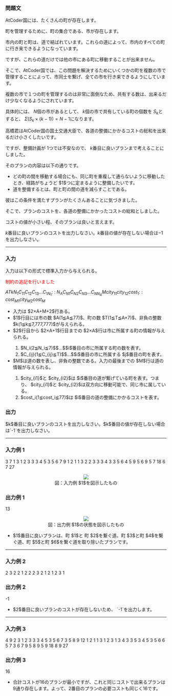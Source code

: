 
<div>

<div>

### **問題文**

<section>
AtCoder国には、たくさんの町が存在します。

町を管理するために、町の集合である、市が存在します。

市内の町と町は、道で結ばれています。これらの道によって、市内のすべての町に行き来できるようになっています。

ですが、これらの道だけでは他の市にある町に移動することが出来ません。

そこで、AtCoder国では、この問題を解決するためにいくつかの町を複数の市で管理することによって、市同士を繋げ、全ての市を行き来できるようにしています。



複数の市で１つの町を管理するのは非常に面倒なため、共有する数は、出来るだけ少なくなるようにされています。

具体的には、 $N$個の市があるとして、 $k$個の市で共有している町の個数を $S_k$とすると、 $Σ(S_k×(k-1))=N-1$になります。



高橋君はAtCoder国の国土交通大臣で、各道の整備にかかるコストの総和を出来るだけ小さくしたいです。

ですが、整備計画が $1$つでは不安なので、 $k$番目に良いプランまで考えることにしました。



そのプランの内容は以下の通りです。


<ul>

<li>
どの町の間を移動する場合にも、同じ町を重複して通らないように移動したとき、経路がちょうど $1$つに定まるように整備したいです。
</li>

<li>
道を整備するとは、町と町の間の道を減らすことである。
</li>

</ul>
彼はこの条件を満たすプランがたくさんあることに気づきました。

そこで、プランのコストを、各道の整備にかかったコストの総和としました。

コストの値が小さい程、そのプランは良いと言えます。



$k$番目に良いプランのコストを出力しなさい。$k$番目の値が存在しない場合は$-1$を出力しなさい。


</section>

</div>

---

<div>

<div>

### **入力**

<section>
入力は以下の形式で標準入力から与えられる。

<font color="red">制約の追記を行いました</font>

<div>

$A$$T$$k$$N_1$$C_{11}$$C_{12}$$C_{13}$$...$$C_{1N_1}$:
:
$N_A$$C_{N1}$$C_{N2}$$C_{N3}$$...$$C_{NN_A}$$M$$city_{11}$$city_{12}$$cost_1$:
:
$cost_{M1}$$city_{M2}$$cost_M$
</div>

<ul>

<li>
入力は $2×A+M+2$行ある。
</li>

<li>
$1$行目には市の数 $A(1≦A≦77)$、町の数 $T(1≦T≦A×7)$、非負の整数 $k(1≦k≦7,777,777)$が与えられる。
</li>

<li>
$2$行目から $2×A+1$行目までの $2×A$行は市に所属する町の情報が与えられる。
</li>

<ol>

<li>
$N_i(2≦N_i≦7)$$...$$i$番目の市に所属する町の数を表す。
</li>

<li>
$C_{ij}(1≦C_{ij}≦T)$$...$$i$番目の市に所属する $j$番目の町を表す。
</li>

</ol>

<li>
$M$は道の数を表し、非負の整数である。入力の最後までの $M$行は道の情報が与えられる。
</li>

<ol>

<li>
$city_{i1}$と $city_{i2}$は $i$番目の道が繋げている町を表す。つまり、 $city_{i1}$と $city_{i2}$は双方向に移動可能で、同じ市に属している。
</li>

<li>
$cost_i(1≦cost_i≦77)$は $i$番目の道の整備にかかるコストを表す。
</li>

</ol>

</ul>

</section>

</div>

</div>

<div>

### **出力**

<section>
$k$番目に良いプランのコストを出力しなさい。$k$番目の値が存在しない場合は`-1`を出力しなさい。


</section>

</div>

---

<div>

### **入力例 1**

<section>

<div>

3 7 1
3
1 2 3
3
3 4 5
3
5 6 7
9
1 2 1
1 3 2
2 3 3
3 4 3
3 5 6
4 5 9
5 6 9
5 7 18
6 7 27

</div>

<div style="text-align: center;">

<img src="https://atcoder.jp/img/arc/009/4_1.png">

</img>

<div>
図：入力例 $1$を図示したもの
</div>

</div>

</section>

</div>

<div>

### **出力例 1**

<section>

<div>

13

</div>

<div style="text-align: center;">

<img src="https://atcoder.jp/img/arc/009/4_2.png">

</img>

<div>
図：出力例 $1$の状態を図示したもの
</div>

</div>

<ul>

<li>
$1$番目に良いプランは、町 $1$と 町 $2$を繋ぐ道、町 $3$と町 $4$を繋ぐ道、町 $5$と町 $6$を繋ぐ道を取り除いたプランです。
</li>

</ul>

</section>

</div>

---

<div>

### **入力例 2**

<section>

<div>

2 3 2
2
1 2
2
2 3
2
1 2 1
2 3 1

</div>

</section>

</div>

<div>

### **出力例 2**

<section>

<div>

-1

</div>

<ul>

<li>
$2$番目に良いプランのコストが存在しないため、 `-1`を出力します。
</li>

</ul>

</section>

</div>

---

<div>

### **入力例 3**

<section>

<div>

4 9 2
3
1 2 3
3
3 4 5
3
5 6 7
3
5 8 9
12
1 2 1
1 3 1
2 3 1
3 4 3
3 5 3
4 5 3
5 6 6
5 7 3
6 7 9
5 8 9
5 9 18
8 9 27

</div>

</section>

</div>

<div>

### **出力例 3**

<section>

<div>

16

</div>

<ul>

<li>
合計コストが16のプランが最小ですが、これと同じコストで出来るプランは9通り存在します。よって、2番目のプランの必要コストも同じく16です。
</li>

</ul>

</section>

</div>

</div>
